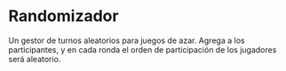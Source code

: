 # Randomizador
Un gestor de turnos aleatorios para juegos de azar. Agrega a los participantes, y en cada ronda el orden de participación de los jugadores será aleatorio.
